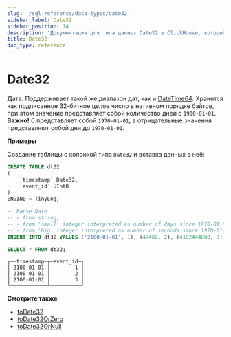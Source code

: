 ```yaml
---
slug: '/sql-reference/data-types/date32'
sidebar_label: Date32
sidebar_position: 14
description: 'Документация для типа данных Date32 в ClickHouse, который хранит даты'
title: Date32
doc_type: reference
---
```

# Date32

Дата. Поддерживает такой же диапазон дат, как и [DateTime64](../../sql-reference/data-types/datetime64.md). Хранится как подписанное 32-битное целое число в нативном порядке байтов, при этом значение представляет собой количество дней с `1900-01-01`. **Важно!** 0 представляет собой `1970-01-01`, а отрицательные значения представляют собой дни до `1970-01-01`.

**Примеры**

Создание таблицы с колонкой типа `Date32` и вставка данных в неё:

```sql
CREATE TABLE dt32
(
    `timestamp` Date32,
    `event_id` UInt8
)
ENGINE = TinyLog;
```

```sql
-- Parse Date
-- - from string,
-- - from 'small' integer interpreted as number of days since 1970-01-01, and
-- - from 'big' integer interpreted as number of seconds since 1970-01-01.
INSERT INTO dt32 VALUES ('2100-01-01', 1), (47482, 2), (4102444800, 3);

SELECT * FROM dt32;
```

```text
┌──timestamp─┬─event_id─┐
│ 2100-01-01 │        1 │
│ 2100-01-01 │        2 │
│ 2100-01-01 │        3 │
└────────────┴──────────┘
```

**Смотрите также**

- [toDate32](../../sql-reference/functions/type-conversion-functions.md#todate32)
- [toDate32OrZero](/sql-reference/functions/type-conversion-functions#todate32orzero)
- [toDate32OrNull](/sql-reference/functions/type-conversion-functions#todate32ornull)